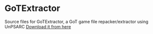 # GoTExtractor
 Source files for GoTExtractor, a GoT game file repacker/extractor using UnPSARC
 [Download it from here](https://www.nexusmods.com/ghostoftsushima/mods/65)
